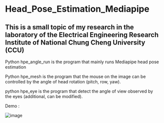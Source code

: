 # Head_Pose_Estimation_Mediapipe

## This is a small topic of my research in the laboratory of the Electrical Engineering Research Institute of National Chung Cheng University (CCU)

Python hpe_angle_run is the program that mainly runs Mediapipe head pose estimation

Python hpe_mesh is the program that the mouse on the image can be controlled by the angle of head rotation (pitch, row, yaw).

python hpe_eye is the program that detect the angle of view observed by the eyes (additional, can be modified).

Demo :

![image](https://github.com/Kezuoxun/Head_Pose_Estimation_Mediapipe/assets/48341867/a897395c-d582-48b6-8da5-7586d88f312d)


